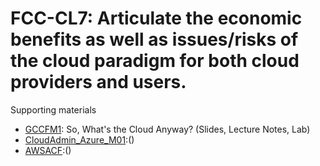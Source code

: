 # FCC-CL7: Articulate the economic benefits as well as issues/risks of the cloud paradigm for both cloud providers and users. 

Supporting materials

* [GCCFM1](../../../Materials/GCCFM1.md): So, What's the Cloud Anyway? (Slides, Lecture Notes, Lab)
* [CloudAdmin_Azure_M01]():()
* [AWSACF]():()

							
